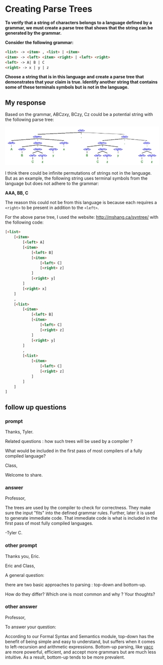 # Creating Parse Trees

**To verify that a string of characters belongs to a language defined by a grammar, we must create a parse tree that shows that the string can be generated by the grammar.**

**Consider the following grammar:**

``` html
<list> -> <item> , <list> | <item>
<item> -> <left> <item> <right> | <left> <right>
<left> -> A| B | C 
<right> -> x | y | z
```

**Choose a string that is in this language and create a parse tree that demonstrates that your claim is true. Identify another string that contains some of these terminals symbols but is not in the language.**

## My response

Based on the grammar, ABCzxy, BCzy, Cz could be a potential string with the following parse tree:

![parse tree](week1img.png)

I think there could be infinite permutations of strings not in the language. But as an example, the following string uses terminal symbols from the language but does not adhere to the grammar:

**AAA, BB, C**

The reason this could not be from this language is because each <item> requires a ```<right>``` to be present in addition to the ```<left>```.

For the above parse tree, I used the website: http://mshang.ca/syntree/ with the following code:

``` html
[<list>
    [<item>
        [<left> A]
        [<item>
            [<left> B]
            [<item>
                [<left> C]
                [<right> z]
            ]
            [<right> y]
        ]
        [<right> x]
    ]
    ,
    [<list>
        [<item>
            [<left> B]
            [<item>
                [<left> C]
                [<right> z]
            ]
            [<right> y]
        ]
        ,
        [<list>
            [<item>
                [<left> C]
                [<right> z]
            ]
        ]
    ]
]
```

## follow up questions

### prompt

Thanks, Tyler.

Related questions :  how such trees will be used by a compiler  ?

What would be included in the first pass of most compilers of a fully compiled language? 

Class,

Welcome to share.

### answer

Professor,

The trees are used by the compiler to check for correctness. They make sure the input "fits" into the defined grammar rules. Further, later it is used to generate immediate code. That immediate code is what is included in the first pass of most fully compiled languages.

-Tyler C.

### other prompt

Thanks you, Eric.

Eric and Class,

 A general question:

 there are two basic approaches to parsing : top-down and bottom-up.

How do they differ? Which one  is most common and why ? Your thoughts?

### other answer

Professor,

To answer your question:

According to our Formal Syntax and Semantics module, top-down has the benefit of being simple and easy to understand, but suffers when it comes to left-recursion and arithmetic expressions. Bottom-up parsing, like [yacc](http://dinosaur.compilertools.net/yacc/) are more powerful, efficient, and accept more grammars but are much less intuitive. As a result, bottom-up tends to be more prevalent.